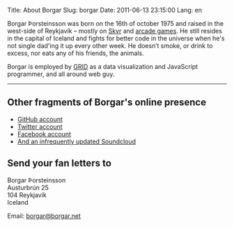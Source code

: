 Title: About Borgar
Slug: borgar
Date: 2011-06-13 23:15:00
Lang: en

Borgar Þorsteinsson was born on the 16th of october 1975 and raised in the west-side of Reykjavík – mostly on [Skyr][skyr] and [arcade games][games]. He still resides in the capital of Iceland and fights for better code in the universe when he's not single dad'ing it up every other week. He doesn’t smoke, or drink to excess, nor eats any of his friends, the animals.

Borgar is employed by [GRID][work] as a data visualization and JavaScript programmer, and all around web guy.

---

## Other fragments of Borgar's online presence

* [GitHub account](https://github.com/borgar)
* [Twitter account](http://twitter.com/borgar)
* [Facebook account](https://www.facebook.com/borgarbest)
* [And an infrequently updated Soundcloud](https://soundcloud.com/borgar)

## Send your fan letters to

Borgar Þorsteinsson  
Austurbrún 25  
104 Reykjavík  
Iceland

Email: <borgar@borgar.net>

[skyr]: http://en.wikipedia.org/wiki/Skyr
[games]: https://en.wikipedia.org/wiki/Donkey_Kong_(video_game)
[work]: https://grid.is/
